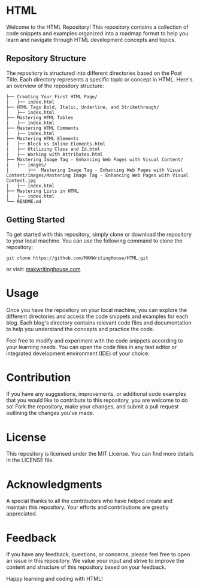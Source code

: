 # HTML

Welcome to the HTML Repository! This repository contains a collection of code snippets and examples organized into a roadmap format to help you learn and navigate through HTML development concepts and topics.

## Repository Structure

The repository is structured into different directories based on the Post Title. Each directory represents a specific topic or concept in HTML. Here's an overview of the repository structure:

```
├── Creating Your First HTML Page/
|   ├── index.html
├── HTML Tags Bold, Italic, Underline, and Strikethrough/
|   ├── index.html
├── Mastering HTML Tables
|   ├── index.html
├── Mastering HTML Comments
|   ├── index.html
├── Mastering HTML Elements
|   ├── Block vs Inline Elements.html
|   ├── Utilizing Class and Id.html
|   ├── Working with Attributes.html
├── Mastering Image Tag - Enhancing Web Pages with Visual Content/
|   ├── images/
|       ├──  Mastering Image Tag - Enhancing Web Pages with Visual Content/images/Mastering Image Tag - Enhancing Web Pages with Visual Content.jpg
|   ├── index.html
├── Mastering Lists in HTML
|   ├── index.html
└── README.md
```

## Getting Started

To get started with this repository, simply clone or download the repository to your local machine. You can use the following command to clone the repository:

```
git clone https://github.com/MAKWritingHouse/HTML.git
```

or visit: [makwritinghouse.com](https://makwritinghouse.com/)

# Usage

Once you have the repository on your local machine, you can explore the different directories and access the code snippets and examples for each blog. Each blog's directory contains relevant code files and documentation to help you understand the concepts and practice the code.

Feel free to modify and experiment with the code snippets according to your learning needs. You can open the code files in any text editor or integrated development environment (IDE) of your choice.

# Contribution

If you have any suggestions, improvements, or additional code examples that you would like to contribute to this repository, you are welcome to do so! Fork the repository, make your changes, and submit a pull request outlining the changes you've made.

# License

This repository is licensed under the MIT License. You can find more details in the LICENSE file.

# Acknowledgments

A special thanks to all the contributors who have helped create and maintain this repository. Your efforts and contributions are greatly appreciated.

# Feedback

If you have any feedback, questions, or concerns, please feel free to open an issue in this repository. We value your input and strive to improve the content and structure of this repository based on your feedback.

Happy learning and coding with HTML!
